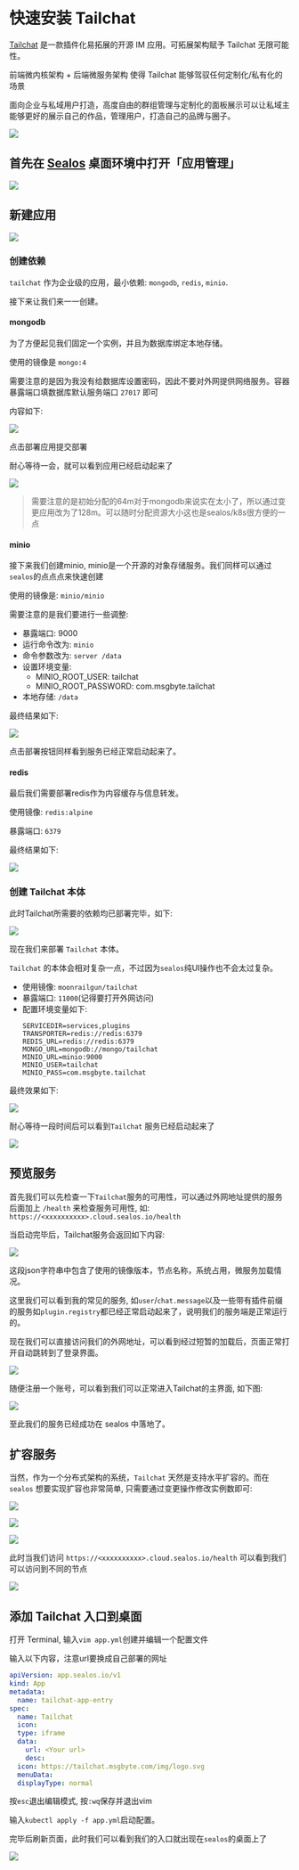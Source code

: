 # 快速安装 Tailchat

[Tailchat](https://tailchat.msgbyte.com/) 是一款插件化易拓展的开源 IM 应用。可拓展架构赋予 Tailchat 无限可能性。

前端微内核架构 + 后端微服务架构 使得 Tailchat 能够驾驭任何定制化/私有化的场景

面向企业与私域用户打造，高度自由的群组管理与定制化的面板展示可以让私域主能够更好的展示自己的作品，管理用户，打造自己的品牌与圈子。

![](../images/tailchat/0.png)


## 首先在 [Sealos](https://cloud.sealos.io) 桌面环境中打开「应用管理」

![](../images/tailchat/1.png)

## 新建应用

![](../images/tailchat/2.png)

### 创建依赖

`tailchat` 作为企业级的应用，最小依赖: `mongodb`, `redis`, `minio`.

接下来让我们来一一创建。

#### mongodb

为了方便起见我们固定一个实例，并且为数据库绑定本地存储。

使用的镜像是 `mongo:4`

需要注意的是因为我没有给数据库设置密码，因此不要对外网提供网络服务。容器暴露端口填数据库默认服务端口 `27017` 即可

内容如下:

![](../images/tailchat/3.png)

点击部署应用提交部署

耐心等待一会，就可以看到应用已经启动起来了

![](../images/tailchat/4.png)

> 需要注意的是初始分配的64m对于mongodb来说实在太小了，所以通过变更应用改为了128m。可以随时分配资源大小这也是sealos/k8s很方便的一点

#### minio

接下来我们创建minio, minio是一个开源的对象存储服务。我们同样可以通过`sealos`的点点点来快速创建

使用的镜像是: `minio/minio`

需要注意的是我们要进行一些调整:

- 暴露端口: 9000
- 运行命令改为: `minio`
- 命令参数改为: `server /data`
- 设置环境变量: 
  - MINIO_ROOT_USER: tailchat
  - MINIO_ROOT_PASSWORD: com.msgbyte.tailchat
- 本地存储: `/data`

最终结果如下:

![](../images/tailchat/5.png)

点击部署按钮同样看到服务已经正常启动起来了。

#### redis

最后我们需要部署redis作为内容缓存与信息转发。

使用镜像: `redis:alpine`

暴露端口: `6379`

最终结果如下:

![](../images/tailchat/6.png)


### 创建 Tailchat 本体

此时Tailchat所需要的依赖均已部署完毕，如下:

![](../images/tailchat/7.png)

现在我们来部署 `Tailchat` 本体。

`Tailchat` 的本体会相对复杂一点，不过因为`sealos`纯UI操作也不会太过复杂。

- 使用镜像: `moonrailgun/tailchat`
- 暴露端口: `11000`(记得要打开外网访问)
- 配置环境变量如下:
  ```
  SERVICEDIR=services,plugins
  TRANSPORTER=redis://redis:6379
  REDIS_URL=redis://redis:6379
  MONGO_URL=mongodb://mongo/tailchat
  MINIO_URL=minio:9000
  MINIO_USER=tailchat
  MINIO_PASS=com.msgbyte.tailchat
  ```

最终效果如下:

![](../images/tailchat/8.png)

耐心等待一段时间后可以看到`Tailchat` 服务已经启动起来了

![](../images/tailchat/9.png)

## 预览服务

首先我们可以先检查一下`Tailchat`服务的可用性，可以通过外网地址提供的服务后面加上 `/health` 来检查服务可用性, 如: `https://<xxxxxxxxxx>.cloud.sealos.io/health`

当启动完毕后，Tailchat服务会返回如下内容:

![](../images/tailchat/10.png)

这段json字符串中包含了使用的镜像版本，节点名称，系统占用，微服务加载情况。

这里我们可以看到我的常见的服务, 如`user`/`chat.message`以及一些带有插件前缀的服务如`plugin.registry`都已经正常启动起来了，说明我们的服务端是正常运行的。

现在我们可以直接访问我们的外网地址，可以看到经过短暂的加载后，页面正常打开自动跳转到了登录界面。

![](../images/tailchat/11.png)

随便注册一个账号，可以看到我们可以正常进入Tailchat的主界面, 如下图:

![](../images/tailchat/12.png)

至此我们的服务已经成功在 sealos 中落地了。

## 扩容服务

当然，作为一个分布式架构的系统，`Tailchat` 天然是支持水平扩容的。而在 `sealos` 想要实现扩容也非常简单, 只需要通过变更操作修改实例数即可:

![](../images/tailchat/13.png)

![](../images/tailchat/14.png)

![](../images/tailchat/15.png)

此时当我们访问 `https://<xxxxxxxxxx>.cloud.sealos.io/health` 可以看到我们可以访问到不同的节点

![](../images/tailchat/16.png)

## 添加 Tailchat 入口到桌面

打开 Terminal, 输入`vim app.yml`创建并编辑一个配置文件

输入以下内容，注意url要换成自己部署的网址

```yml
apiVersion: app.sealos.io/v1
kind: App
metadata:
  name: tailchat-app-entry
spec:
  name: Tailchat
  icon:
  type: iframe
  data:
    url: <Your url>
    desc:
  icon: https://tailchat.msgbyte.com/img/logo.svg
  menuData:
  displayType: normal
```

按`esc`退出编辑模式, 按`:wq`保存并退出vim

输入`kubectl apply -f app.yml`启动配置。

完毕后刷新页面，此时我们可以看到我们的入口就出现在`sealos`的桌面上了

![](../images/tailchat/17.png)
